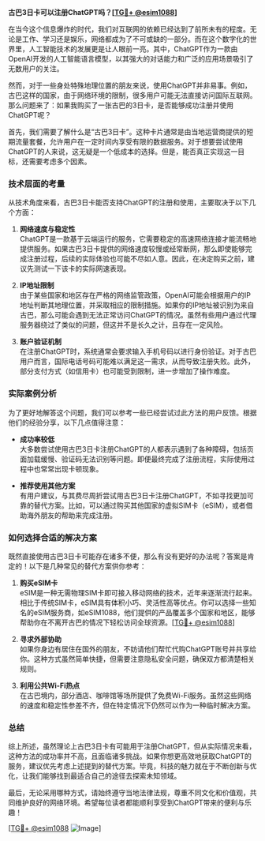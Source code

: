 **古巴3日卡可以注册ChatGPT吗？[[TG💪+ @esim1088](https://t.me/s/esim1088)]**

在当今这个信息爆炸的时代，我们对互联网的依赖已经达到了前所未有的程度。无论是工作、学习还是娱乐，网络都成为了不可或缺的一部分。而在这个数字化的世界里，人工智能技术的发展更是让人眼前一亮。其中，ChatGPT作为一款由OpenAI开发的人工智能语言模型，以其强大的对话能力和广泛的应用场景吸引了无数用户的关注。

然而，对于一些身处特殊地理位置的朋友来说，使用ChatGPT并非易事。例如，古巴这样的国家，由于网络环境的限制，很多用户可能无法直接访问国际互联网。那么问题来了：如果我购买了一张古巴的3日卡，是否能够成功注册并使用ChatGPT呢？

首先，我们需要了解什么是“古巴3日卡”。这种卡片通常是由当地运营商提供的短期流量套餐，允许用户在一定时间内享受有限的数据服务。对于想要尝试使用ChatGPT的人来说，这无疑是一个低成本的选择。但是，能否真正实现这一目标，还需要考虑多个因素。

### **技术层面的考量**

从技术角度来看，古巴3日卡能否支持ChatGPT的注册和使用，主要取决于以下几个方面：

1. **网络速度与稳定性**  
   ChatGPT是一款基于云端运行的服务，它需要稳定的高速网络连接才能流畅地提供服务。如果古巴3日卡提供的网络速度较慢或经常断网，那么即使能够完成注册过程，后续的实际体验也可能不尽如人意。因此，在决定购买之前，建议先测试一下该卡的实际网速表现。

2. **IP地址限制**  
   由于某些国家和地区存在严格的网络监管政策，OpenAI可能会根据用户的IP地址判断其地理位置，并采取相应的限制措施。如果你的IP地址被识别为来自古巴，那么可能会遇到无法正常访问ChatGPT的情况。虽然有些用户通过代理服务器绕过了类似的问题，但这并不是长久之计，且存在一定风险。

3. **账户验证机制**  
   在注册ChatGPT时，系统通常会要求输入手机号码以进行身份验证。对于古巴用户而言，国际电话号码可能难以满足这一需求，从而导致注册失败。此外，部分支付方式（如信用卡）也可能受到限制，进一步增加了操作难度。

### **实际案例分析**

为了更好地解答这个问题，我们可以参考一些已经尝试过此方法的用户反馈。根据他们的经验分享，以下几点值得注意：

- **成功率较低**  
  大多数尝试使用古巴3日卡注册ChatGPT的人都表示遇到了各种障碍，包括页面加载缓慢、验证码无法识别等问题。即便最终完成了注册流程，实际使用过程中也常常出现卡顿现象。
  
- **推荐使用其他方案**  
  有用户建议，与其费尽周折尝试用古巴3日卡注册ChatGPT，不如寻找更加可靠的替代方案。比如，可以通过购买其他国家的虚拟SIM卡（eSIM），或者借助海外朋友的帮助来完成注册。

### **如何选择合适的解决方案**

既然直接使用古巴3日卡可能存在诸多不便，那么有没有更好的办法呢？答案是肯定的！以下是几种常见的替代方案供你参考：

1. **购买eSIM卡**  
   eSIM是一种无需物理SIM卡即可接入移动网络的技术，近年来逐渐流行起来。相比于传统SIM卡，eSIM具有体积小巧、灵活性高等优点。你可以选择一些知名的eSIM服务商，如eSIM1088，他们提供的产品覆盖多个国家和地区，能够帮助你在不离开古巴的情况下轻松访问全球资源。[[TG💪+ @esim1088](https://t.me/s/esim1088)]

2. **寻求外部协助**  
   如果你身边有居住在国外的朋友，不妨请他们帮忙代购ChatGPT账号并共享给你。这种方式虽然简单快捷，但需要注意隐私安全问题，确保双方都清楚相关规则。

3. **利用公共Wi-Fi热点**  
   在古巴境内，部分酒店、咖啡馆等场所提供了免费Wi-Fi服务。虽然这些网络的速度和稳定性参差不齐，但在特定情况下仍然可以作为一种临时解决方案。

### **总结**

综上所述，虽然理论上古巴3日卡有可能用于注册ChatGPT，但从实际情况来看，这种方法的成功率并不高，且面临诸多挑战。如果你想更高效地获取ChatGPT的服务，建议优先考虑上述提到的替代方案。毕竟，科技的魅力就在于不断创新与优化，让我们能够找到最适合自己的途径去探索未知领域。

最后，无论采用哪种方式，请始终遵守当地法律法规，尊重不同文化和价值观，共同维护良好的网络环境。希望每位读者都能顺利享受到ChatGPT带来的便利与乐趣！

[[TG💪+ @esim1088](https://t.me/s/esim1088) ![Image](https://i.postimg.cc/4NQfJmqS/Snipaste-2025-05-13-00-14-12.png)]